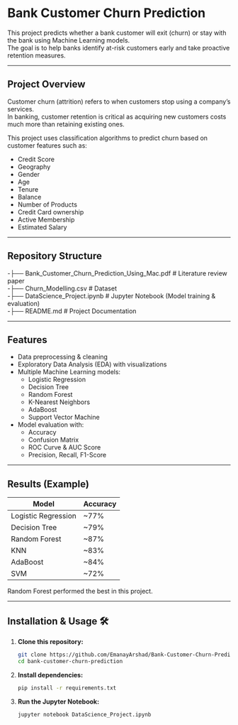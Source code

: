 # Bank Customer Churn Prediction

This project predicts whether a bank customer will exit (churn) or stay with the bank using Machine Learning models.  
The goal is to help banks identify at-risk customers early and take proactive retention measures.

---

## Project Overview
Customer churn (attrition) refers to when customers stop using a company’s services.  
In banking, customer retention is critical as acquiring new customers costs much more than retaining existing ones.  

This project uses classification algorithms to predict churn based on customer features such as:
- Credit Score
- Geography
- Gender
- Age
- Tenure
- Balance
- Number of Products
- Credit Card ownership
- Active Membership
- Estimated Salary

---

## Repository Structure
-├── Bank_Customer_Churn_Prediction_Using_Mac.pdf # Literature review paper<br>
-├── Churn_Modelling.csv # Dataset<br>
-├── DataScience_Project.ipynb # Jupyter Notebook (Model training & evaluation)<br>
-├── README.md # Project Documentation<br>


---

## Features
- Data preprocessing & cleaning
- Exploratory Data Analysis (EDA) with visualizations
- Multiple Machine Learning models:
  - Logistic Regression
  - Decision Tree
  - Random Forest
  - K-Nearest Neighbors
  - AdaBoost
  - Support Vector Machine 
- Model evaluation with:
  - Accuracy
  - Confusion Matrix
  - ROC Curve & AUC Score
  - Precision, Recall, F1-Score

---

## Results (Example)
| Model                  | Accuracy |
|-------------------------|----------|
| Logistic Regression     | ~77%     |
| Decision Tree           | ~79%     |
| Random Forest           | ~87%     |
| KNN                     | ~83%     |
| AdaBoost                | ~84%     | 
| SVM                     | ~72%     |

Random Forest performed the best in this project.

---

## Installation & Usage 🛠️

1.  **Clone this repository:**
    ```bash
    git clone https://github.com/EmanayArshad/Bank-Customer-Churn-Prediction-.git
    cd bank-customer-churn-prediction
    ```

2.  **Install dependencies:**
    ```bash
    pip install -r requirements.txt
    ```

3.  **Run the Jupyter Notebook:**
    ```bash
    jupyter notebook DataScience_Project.ipynb
    ```
